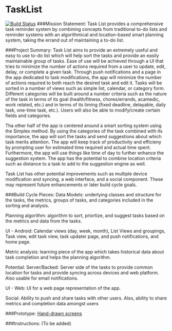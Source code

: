 # TaskList
[![Build Status](https://travis-ci.org/cs27x/TaskList.svg?branch=master)](https://travis-ci.org/cs27x/TaskList)
###Mission Statement:
Task List provides a comprehensive task reminder system by combining concepts from traditional to-do lists and reminder systems with an algorithmical and location-based smart planning system, taking the errand out of maintaining a to-do list.

###Project Summary:
Task List aims to provide an extremely useful and easy to use to-do list which will help sort the tasks and provide an easily maintainable group of tasks. Ease of use will be achieved through a UI that tries to minimize the number of actions required from a user to update, edit, delay, or complete a given task. Through push notifications and a page in the app dedicated to task modifications, the app will minimize the number of actions required to both reach the desired task and edit it. Tasks will be sorted in a number of views such as simple list, calendar, or category form. Different categories will be built around a number criteria such as the nature of the task in terms of its goal (health/fitness, chores/errands, acamedic, work related, etc.) and in terms of its timing (fixed deadline, delayable, daily task, one-time task, etc.). Users will also be able to modify/create certain fields and categories.

Tha other half of the app is centered around a smart sorting system using the Simplex method. By using the categories of the task combined with its importance, the app will sort the tasks and send suggestions about which task merits attention. The app will keep track of productivity and efficieny by prompting user for estimated time required and actual time spent. Furthermore, the app will use things like time of day to further enhance the suggestion system. The app has the potential to combine location criteria such as distance to a task to add to the suggestion engine as well.

Task List has other potential improvements such as multiple device modification and syncing, a web interface, and a social component. These may represent future enhancements or later build cycle goals.

###Build Cycle Pieces:
Data Models: underlying classes and structure for the tasks, the metrics, groups of tasks, and categories included in the sorting and analysis.

Planning algorithm: algorithm to sort, priortize, and suggest tasks based on the metrics and data from the tasks.

UI - Android: Calendar views (day, week, month), List Views and groupings, Task view, edit task view, task updater page, and push notifications, and home page.

Metric analysis: learning piece of the app which takes historical data about task completion and helps the planning algorithm.

Potential:
Server/Backed: Server side of the tasks to provide common location for tasks and provide syncing across devices and web platform. Also usable for email notifications.

UI - Web: UI for a web page representation of the app.

Social: Ability to push and share tasks with other users. Also, ability to share metrics and completion data amongst users

###Prototype:
[Hand-drawn screens](https://drive.google.com/a/vanderbilt.edu/file/d/0B7nuCalowrzTYndSXzhxRmhGR1k/view?usp=sharing)

###Instructions:
(To be added)
